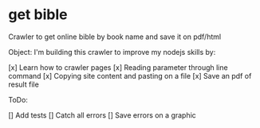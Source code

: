 # get bible

Crawler to get online bible by book name and save it on pdf/html

Object: I'm building this crawler to improve my nodejs skills by:

[x] Learn how to crawler pages
[x] Reading parameter through line command
[x] Copying site content and pasting on a file
[x] Save an pdf of result file

ToDo:

[] Add tests
[] Catch all errors
[] Save errors on a graphic 